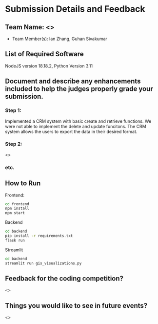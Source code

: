 # Submission Details and Feedback

## Team Name: <>

* Team Member(s): Ian Zhang, Guhan Sivakumar

## List of Required Software

NodeJS version 18.18.2, Python Version 3.11

## Document and describe any enhancements included to help the judges properly grade your submission.
	
### Step 1:

Implemented a CRM system with basic create and retrieve functions. We were not able to implement the delete and update funcitons. The CRM system allows the users to export the data in their desired format.

### Step 2: 

<>

### etc.

## How to Run

Frontend:

```sh
cd frontend
npm install
npm start
```

Backend
```sh
cd backend
pip install -r requirements.txt
flask run
```

Streamlit
```sh
cd backend
streamlit run gis_visualizations.py
```

## Feedback for the coding competition?

<>

## Things you would like to see in future events?

<>
